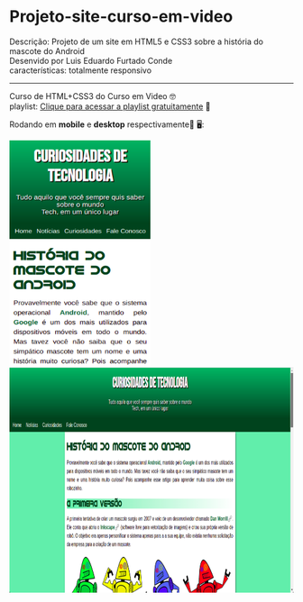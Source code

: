 # Projeto-site-curso-em-video
 Descrição: Projeto de um site em HTML5 e CSS3 sobre a história do mascote do Android <br>Desenvido por Luis Eduardo Furtado Conde<br>características: totalmente responsivo
 
 <hr>
 
 Curso de HTML+CSS3 do Curso em Video 🤓 <br>
 playlist: <a href="https://www.youtube.com/playlist?list=PLHz_AreHm4dlUpEXkY1AyVLQGcpSgVF8s">Clique para acessar a playlist gratuitamente</a> 🔗
 
 Rodando em <strong>mobile</strong> e <strong>desktop</strong> respectivamente:iphone: 🖥️:
 
 <img src="https://github.com/The-Programador/Projeto-site-curso-em-video/blob/main/images-readme/print-mobile-site.png" alt="print de site mobile" width="250px"  height="400px"> <img src="https://github.com/The-Programador/Projeto-site-curso-em-video/blob/main/images-readme/print-site.png" alt="print de site desktop"  width="520px" height="400px">
